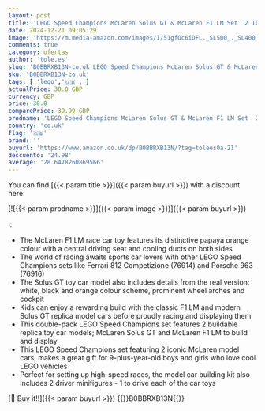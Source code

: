 ```yaml
---
layout: post
title: 'LEGO Speed Champions McLaren Solus GT & McLaren F1 LM Set  2 Iconic Race Car Toys for 9 Plus Year Old Boys & Girls  Hypercar Model Building Kit  Collectible Gift for Kids 76918'
date: 2024-12-21 09:05:29
image: 'https://m.media-amazon.com/images/I/51gfOc6iDFL._SL500_._SL400_.jpg'
comments: true
category: ofertas
author: 'tole.es'
slug: 'B0BBRXB13N-co.uk LEGO Speed Champions McLaren Solus GT & McLaren F1 LM...'
sku: 'B0BBRXB13N-co.uk'
tags: [ 'lego','🇬🇧', ]
actualPrice: 30.0 GBP
currency: GBP
price: 30.0
comparePrice: 39.99 GBP
prodname: 'LEGO Speed Champions McLaren Solus GT & McLaren F1 LM Set  2 Iconic Race Car Toys for 9 Plus Year Old Boys & Girls  Hypercar Model Building Kit  Collectible Gift for Kids 76918'
country: 'co.uk'
flag: '🇬🇧'
brand: ''
buyurl: 'https://www.amazon.co.uk/dp/B0BBRXB13N/?tag=tolees0a-21'
descuento: '24.98'
average: '28.6478260869566'
---
```


You can find [{{< param title >}}]({{< param buyurl >}}) with a discount here:

[![{{< param prodname >}}]({{< param image >}})]({{< param buyurl >}})

ℹ️:

- The McLaren F1 LM race car toy features its distinctive papaya orange colour with a central driving seat and cooling ducts on both sides
- The world of racing awaits sports car lovers with other LEGO Speed Champions sets like Ferrari 812 Competizione (76914) and Porsche 963 (76916)
- The Solus GT toy car model also includes details from the real version: white, black and orange colour scheme, prominent wheel arches and cockpit
- Kids can enjoy a rewarding build with the classic F1 LM and modern Solus GT replica model cars before proudly racing and displaying them
- This double-pack LEGO Speed Champions set features 2 buildable replica toy car models; McLaren Solus GT and McLaren F1 LM to build and display
- This LEGO Speed Champions set featuring 2 iconic McLaren model cars, makes a great gift for 9-plus-year-old boys and girls who love cool LEGO vehicles
- Perfect for setting up high-speed races, the model car building kit also includes 2 driver minifigures - 1 to drive each of the car toys

[🛒 Buy it!!]({{< param buyurl >}})
{{<world>}}B0BBRXB13N{{</world>}}
